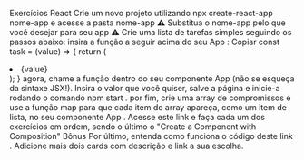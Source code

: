 Exercícios React
Crie um novo projeto utilizando npx create-react-app nome-app e acesse a pasta nome-app
⚠️ Substitua o nome-app pelo que você desejar para seu app ⚠️
Crie uma lista de tarefas simples seguindo os passos abaixo:
insira a função a seguir acima do seu App :
Copiar
const task = (value) => {
  return (
    <li>{value}</li>
  );
}
agora, chame a função dentro do seu componente App (não se esqueça da sintaxe JSX!). Insira o valor que você quiser, salve a página e inicie-a rodando o comando npm start .
por fim, crie uma array de compromissos e use a função map para que cada item do array apareça, como um item de lista, no seu componente App .
Acesse este link e faça cada um dos exercícios em ordem, sendo o último o "Create a Component with Composition"
Bônus Por último, entenda como funciona o código deste link . Adicione mais dois cards com descrição e link a sua escolha.